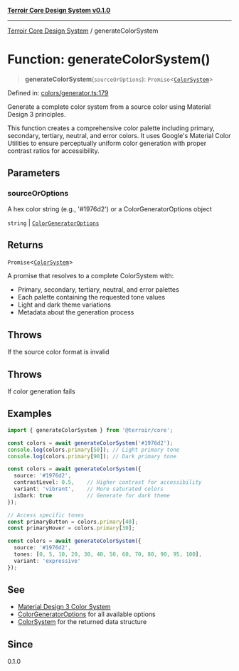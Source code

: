 [**Terroir Core Design System v0.1.0**](../README.md)

***

[Terroir Core Design System](../globals.md) / generateColorSystem

# Function: generateColorSystem()

> **generateColorSystem**(`sourceOrOptions`): `Promise`\<[`ColorSystem`](../interfaces/ColorSystem.md)\>

Defined in: [colors/generator.ts:179](https://github.com/terroir-ds/core/blob/0096649176492a6e21b16e854cb30ade347b1bac/packages/core/src/colors/generator.ts#L179)

Generate a complete color system from a source color using Material Design 3 principles.

This function creates a comprehensive color palette including primary, secondary, tertiary,
neutral, and error colors. It uses Google's Material Color Utilities to ensure perceptually
uniform color generation with proper contrast ratios for accessibility.

## Parameters

### sourceOrOptions

A hex color string (e.g., '#1976d2') or a ColorGeneratorOptions object

`string` | [`ColorGeneratorOptions`](../interfaces/ColorGeneratorOptions.md)

## Returns

`Promise`\<[`ColorSystem`](../interfaces/ColorSystem.md)\>

A promise that resolves to a complete ColorSystem with:

- Primary, secondary, tertiary, neutral, and error palettes
- Each palette containing the requested tone values
- Light and dark theme variations
- Metadata about the generation process

## Throws

If the source color format is invalid

## Throws

If color generation fails

## Examples

```typescript
import { generateColorSystem } from '@terroir/core';

const colors = await generateColorSystem('#1976d2');
console.log(colors.primary[50]); // Light primary tone
console.log(colors.primary[90]); // Dark primary tone
```

```typescript
const colors = await generateColorSystem({
  source: '#1976d2',
  contrastLevel: 0.5,    // Higher contrast for accessibility
  variant: 'vibrant',    // More saturated colors
  isDark: true           // Generate for dark theme
});

// Access specific tones
const primaryButton = colors.primary[40];
const primaryHover = colors.primary[30];
```

```typescript
const colors = await generateColorSystem({
  source: '#1976d2',
  tones: [0, 5, 10, 20, 30, 40, 50, 60, 70, 80, 90, 95, 100],
  variant: 'expressive'
});
```

## See

- [Material Design 3 Color System](https://m3.material.io/styles/color/the-color-system/key-colors-tones)
- [ColorGeneratorOptions](../interfaces/ColorGeneratorOptions.md) for all available options
- [ColorSystem](../interfaces/ColorSystem.md) for the returned data structure

## Since

0.1.0
